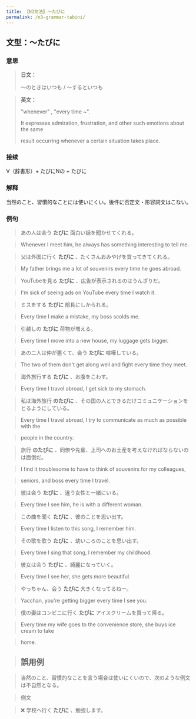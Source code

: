 ```yaml
---
title: 【N3文法】〜たびに
permalink: /n3-grammar-tabini/
---
```


## 文型：〜たびに

### 意思

> **日文：**
> 
> 〜のときはいつも / 〜するといつも


> **英文：**
> 
> "whenever" , "every time ~".
> 
> It expresses admiration, frustration, and other such emotions about the same
> 
> result occurring whenever a certain situation takes place.


### 接续

V（辞書形）+ たびにNの + たびに

### 解释

当然のこと、習慣的なことには使いにくい。後件に否定文・形容詞文はこない。

### 例句

> あの人は会う **たびに** 面白い話を聞かせてくれる。

> Whenever I meet him, he always has something interesting to tell me.

> 父は外国に行く **たびに** 、たくさんおみやげを買ってきてくれる。

> My father brings me a lot of souvenirs every time he goes abroad.

> YouTubeを見る **たびに** 、広告が表示されるのはうんざりだ。

> I'm sick of seeing ads on YouTube every time I watch it.

> ミスをする **たびに** 部長にしかられる。

> Every time I make a mistake, my boss scolds me.

> 引越しの **たびに** 荷物が増える。

> Every time I move into a new house, my luggage gets bigger.

> あの二人は仲が悪くて、会う **たびに** 喧嘩している。

> The two of them don't get along well and fight every time they meet.

> 海外旅行する **たびに** 、お腹をこわす。

> Every time I travel abroad, I get sick to my stomach.

> 私は海外旅行 **のたびに** 、その国の人とできるだけコミュニケーションをとるようにしている。

> Every time I travel abroad, I try to communicate as much as possible with the

> people in the country.

> 旅行 **のたびに** 、同僚や先輩、上司へのお土産を考えなければならないのは面倒だ。

> I find it troublesome to have to think of souvenirs for my colleagues,

> seniors, and boss every time I travel.

> 彼は会う **たびに** 、違う女性と一緒にいる。

> Every time I see him, he is with a different woman.

> この曲を聞く **たびに** 、彼のことを思い出す。

> Every time I listen to this song, I remember him.

> その歌を歌う **たびに** 、幼いころのことを思い出す。

> Every time I sing that song, I remember my childhood.

> 彼女は会う **たびに** 、綺麗になっていく。

> Every time I see her, she gets more beautiful.

> やっちゃん、会う **たびに** 大きくなってるねー。

> Yacchan, you're getting bigger every time I see you.

> 僕の妻はコンビニに行く **たびに** アイスクリームを買って帰る。

> Every time my wife goes to the convenience store, she buys ice cream to take

> home.

> ## 誤用例

> 当然のこと、習慣的なことを言う場合は使いにくいので、次のような例文は不自然となる。

> 例文

> ❌ 学校へ行く **たびに** 、勉強します。

